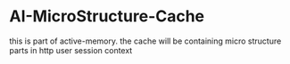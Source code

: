 AI-MicroStructure-Cache
=======================

this is part of active-memory.  the cache will be containing micro structure parts in http user session context